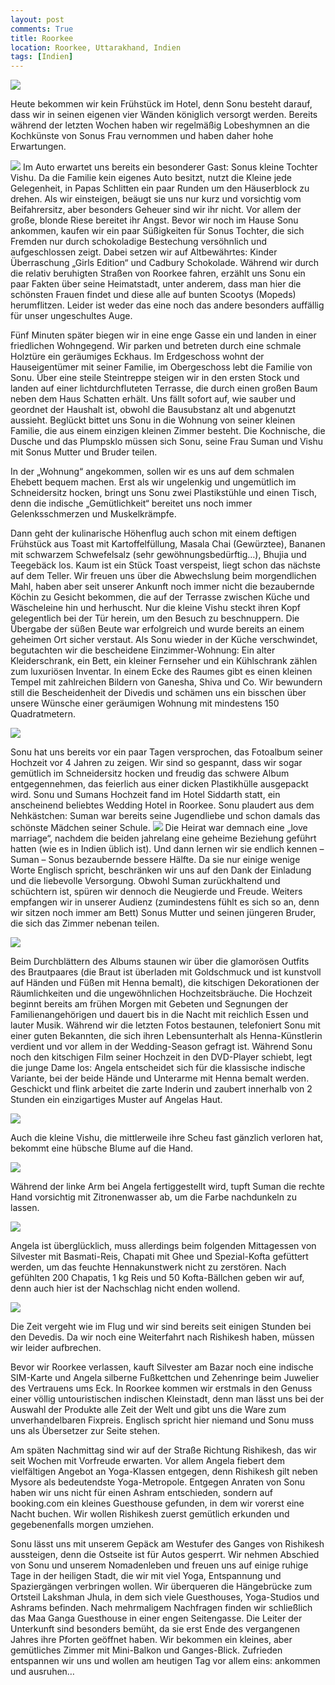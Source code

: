 ```yaml
---
layout: post
comments: True
title: Roorkee
location: Roorkee, Uttarakhand, Indien
tags: [Indien]
---
```

<p>
<a href='http://whataboutas.data.s3.amazonaws.com/images/2015-04-28-roorkee/DSC_4698.JPG' data-lightbox='Post' title='Henna-Kunstwerk auf Angelas Hand'><img class='img-wide' src='http://whataboutas.data.s3.amazonaws.com/images/2015-04-28-roorkee/previews/DSC_4698.jpg' /></a>
</p>
<p>
Heute bekommen wir kein Frühstück im Hotel, denn Sonu besteht darauf, dass wir in seinen eigenen vier Wänden königlich versorgt werden. Bereits während der letzten Wochen haben wir regelmäßig Lobeshymnen an die Kochkünste von Sonus Frau vernommen und haben daher hohe Erwartungen.
</p>
<!--more-->
<p>
<a href='http://whataboutas.data.s3.amazonaws.com/images/2015-04-28-roorkee/DSC_4650.JPG' class='imageslink' data-lightbox='Post' title='Papa Sonu und die kleine Vishu'><img class='links' src='http://whataboutas.data.s3.amazonaws.com/images/2015-04-28-roorkee/thumbs/DSC_4650.JPG' /></a>
Im Auto erwartet uns bereits ein besonderer Gast: Sonus kleine Tochter Vishu. Da die Familie kein eigenes Auto besitzt, nutzt die Kleine jede Gelegenheit, in Papas Schlitten ein paar Runden um den Häuserblock zu drehen. Als wir einsteigen, beäugt sie uns nur kurz und vorsichtig vom Beifahrersitz, aber besonders Geheuer sind wir ihr nicht. Vor allem der große, blonde Riese bereitet ihr Angst. Bevor wir noch im Hause Sonu ankommen, kaufen wir ein paar Süßigkeiten für Sonus Tochter, die sich Fremden nur durch schokoladige Bestechung versöhnlich und aufgeschlossen zeigt. Dabei setzen wir auf Altbewährtes: Kinder Überraschung „Girls Edition“ und Cadbury Schokolade. Während wir durch die relativ beruhigten Straßen von Roorkee fahren, erzählt uns Sonu ein paar Fakten über seine Heimatstadt, unter anderem, dass man hier die schönsten Frauen findet und diese alle auf bunten Scootys (Mopeds) herumflitzen. Leider ist weder das eine noch das andere besonders auffällig für unser ungeschultes Auge.
</p>
<p>
Fünf Minuten später biegen wir in eine enge Gasse ein und landen in einer friedlichen Wohngegend. Wir parken und betreten durch eine schmale Holztüre ein geräumiges Eckhaus. Im Erdgeschoss wohnt der Hauseigentümer mit seiner Familie, im Obergeschoss lebt die Familie von Sonu. Über eine steile Steintreppe steigen wir in den ersten Stock und landen auf einer lichtdurchfluteten Terrasse, die durch einen großen Baum neben dem Haus Schatten erhält. Uns fällt sofort auf, wie sauber und geordnet der Haushalt ist, obwohl die Bausubstanz alt und abgenutzt aussieht. Beglückt bittet uns Sonu in die Wohnung von seiner kleinen Familie, die aus einem einzigen kleinen Zimmer besteht. Die Kochnische, die Dusche und das Plumpsklo müssen sich Sonu, seine Frau Suman und Vishu mit Sonus Mutter und Bruder teilen.
</p>
<p>
In der „Wohnung“ angekommen, sollen wir es uns auf dem schmalen Ehebett bequem machen. Erst als wir ungelenkig und ungemütlich im Schneidersitz hocken, bringt uns Sonu zwei Plastikstühle und einen Tisch, denn die indische „Gemütlichkeit“ bereitet uns noch immer Gelenksschmerzen und Muskelkrämpfe.
</p>
<p>
Dann geht der kulinarische Höhenflug auch schon mit einem deftigen Frühstück aus Toast mit Kartoffelfüllung, Masala Chai (Gewürztee), Bananen mit schwarzem Schwefelsalz (sehr gewöhnungsbedürftig…), Bhujia und Teegebäck los. Kaum ist ein Stück Toast verspeist, liegt schon das nächste auf dem Teller. Wir freuen uns über die Abwechslung beim morgendlichen Mahl, haben aber seit unserer Ankunft noch immer nicht die bezaubernde Köchin zu Gesicht bekommen, die auf der Terrasse zwischen Küche und Wäscheleine hin und herhuscht. Nur die kleine Vishu steckt ihren Kopf gelegentlich bei der Tür herein, um den Besuch zu beschnuppern. Die Übergabe der süßen Beute war erfolgreich und wurde bereits an einem geheimen Ort sicher verstaut. Als Sonu wieder in der Küche verschwindet, begutachten wir die bescheidene Einzimmer-Wohnung: Ein alter Kleiderschrank, ein Bett, ein kleiner Fernseher und ein Kühlschrank zählen zum luxuriösen Inventar. In einem Ecke des Raumes gibt es einen kleinen Tempel mit zahlreichen Bildern von Ganesha, Shiva und Co. Wir bewundern still die Bescheidenheit der Divedis und schämen uns ein bisschen über unsere Wünsche einer geräumigen Wohnung mit mindestens 150 Quadratmetern.
</p>
<p>
<a href='http://whataboutas.data.s3.amazonaws.com/images/2015-04-28-roorkee/DSC_4658.JPG' data-lightbox='Post' title='Hochzeitserinnerungen von Sonu und Suman'><img class='img-wide' src='http://whataboutas.data.s3.amazonaws.com/images/2015-04-28-roorkee/DSC_4658.JPG' /></a>
</p>
<p>
Sonu hat uns bereits vor ein paar Tagen versprochen, das Fotoalbum seiner Hochzeit vor 4 Jahren zu zeigen. Wir sind so gespannt, dass wir sogar gemütlich im Schneidersitz hocken und freudig das schwere Album entgegennehmen, das feierlich aus einer dicken Plastikhülle ausgepackt wird. Sonu und Sumans Hochzeit fand im Hotel Siddarth statt, ein anscheinend beliebtes Wedding Hotel in Roorkee. Sonu plaudert aus dem Nehkästchen: Suman war bereits seine Jugendliebe und schon damals das schönste Mädchen seiner Schule.
<a href='http://whataboutas.data.s3.amazonaws.com/images/2015-04-28-roorkee/DSC_4727.JPG' class='imageslink' data-lightbox='Post' title='Mama Suman und Vishu'><img class='rechts' src='http://whataboutas.data.s3.amazonaws.com/images/2015-04-28-roorkee/thumbs/DSC_4727.JPG' /></a>
Die Heirat war demnach eine „love marriage“, nachdem die beiden jahrelang eine geheime Beziehung geführt hatten (wie es in Indien üblich ist). Und dann lernen wir sie endlich kennen – Suman – Sonus bezaubernde bessere Hälfte. Da sie nur einige wenige Worte Englisch spricht, beschränken wir uns auf den Dank der Einladung und die liebevolle Versorgung. Obwohl Suman zurückhaltend und schüchtern ist, spüren wir dennoch die Neugierde und Freude. Weiters empfangen wir in unserer Audienz (zumindestens fühlt es sich so an, denn wir sitzen noch immer am Bett) Sonus Mutter und seinen jüngeren Bruder, die sich das Zimmer nebenan teilen.
</p>
<p>
<a href='http://whataboutas.data.s3.amazonaws.com/images/2015-04-28-roorkee/DSC_4667.JPG' data-lightbox='Post' title='Rituelles gegenseitiges Füttern bei der Hochzeit, um die neuen Familienmitglieder zu begrüßen'><img class='img-wide' src='http://whataboutas.data.s3.amazonaws.com/images/2015-04-28-roorkee/DSC_4667.JPG' /></a>
</p>
<p>
Beim Durchblättern des Albums staunen wir über die glamorösen Outfits des Brautpaares (die Braut ist überladen mit Goldschmuck und ist kunstvoll auf Händen und Füßen mit Henna bemalt), die kitschigen Dekorationen der Räumlichkeiten und die ungewöhnlichen Hochzeitsbräuche. Die Hochzeit beginnt bereits am frühen Morgen mit Gebeten und Segnungen der Familienangehörigen und dauert bis in die Nacht mit reichlich Essen und lauter Musik. Während wir die letzten Fotos bestaunen, telefoniert Sonu mit einer guten Bekannten, die sich ihren Lebensunterhalt als Henna-Künstlerin verdient und vor allem in der Wedding-Season gefragt ist. Während Sonu noch den kitschigen Film seiner Hochzeit in den DVD-Player schiebt, legt die junge Dame los: Angela entscheidet sich für die klassische indische Variante, bei der beide Hände und Unterarme mit Henna bemalt werden. Geschickt und flink arbeitet die zarte Inderin und zaubert innerhalb von 2 Stunden ein einzigartiges Muster auf Angelas Haut.
</p>
<p>
<a href='http://whataboutas.data.s3.amazonaws.com/images/2015-04-28-roorkee/DSC_4706.JPG' data-lightbox='Post' title='Mädchennachmittag: Henna und Hochzeits-DVD'><img class='img-wide' src='http://whataboutas.data.s3.amazonaws.com/images/2015-04-28-roorkee/DSC_4706.JPG' /></a>
</p>
<p>
Auch die kleine Vishu, die mittlerweile ihre Scheu fast gänzlich verloren hat, bekommt eine hübsche Blume auf die Hand.
</p>
<p>
<a href='http://whataboutas.data.s3.amazonaws.com/images/2015-04-28-roorkee/DSC_4678.JPG' data-lightbox='Post' title='Kleine Vishu mit Henna-Blume'><img class='img-wide' src='http://whataboutas.data.s3.amazonaws.com/images/2015-04-28-roorkee/DSC_4678.JPG' /></a>
</p>
<p>
Während der linke Arm bei Angela fertiggestellt wird, tupft Suman die rechte Hand vorsichtig mit Zitronenwasser ab, um die Farbe nachdunkeln zu lassen.
</p>
<p>
<a href='http://whataboutas.data.s3.amazonaws.com/images/2015-04-28-roorkee/DSC_4714.JPG' data-lightbox='Post' title='Das fertige Kunstwerk'><img class='img-wide' src='http://whataboutas.data.s3.amazonaws.com/images/2015-04-28-roorkee/DSC_4714.JPG' /></a>
</p>
<p>
Angela ist überglücklich, muss allerdings beim folgenden Mittagessen von Silvester mit Basmati-Reis, Chapati mit Ghee und Spezial-Kofta gefüttert werden, um das feuchte Hennakunstwerk nicht zu zerstören. Nach gefühlten 200 Chapatis, 1 kg Reis und 50 Kofta-Bällchen geben wir auf, denn auch hier ist der Nachschlag nicht enden wollend.
</p>
<p>
<a href='http://whataboutas.data.s3.amazonaws.com/images/2015-04-28-roorkee/DSC_4719.JPG' data-lightbox='Post' title='Chapati-Produktion in Sumans Küche'><img class='img-wide' src='http://whataboutas.data.s3.amazonaws.com/images/2015-04-28-roorkee/DSC_4719.JPG' /></a>
</p>
<p>
Die Zeit vergeht wie im Flug und wir sind bereits seit einigen Stunden bei den Devedis. Da wir noch eine Weiterfahrt nach Rishikesh haben, müssen wir leider aufbrechen.
</p>
<p>
Bevor wir Roorkee verlassen, kauft Silvester am Bazar noch eine indische SIM-Karte und Angela silberne Fußkettchen und Zehenringe beim Juwelier des Vertrauens ums Eck. In Roorkee kommen wir erstmals in den Genuss einer völlig untouristischen indischen Kleinstadt, denn man lässt uns bei der Auswahl der Produkte alle Zeit der Welt und gibt uns die Ware zum unverhandelbaren Fixpreis. Englisch spricht hier niemand und Sonu muss uns als Übersetzer zur Seite stehen.
</p>
<p>
Am späten Nachmittag sind wir auf der Straße Richtung Rishikesh, das wir seit Wochen mit Vorfreude erwarten. Vor allem Angela fiebert dem vielfältigen Angebot an Yoga-Klassen entgegen, denn Rishikesh gilt neben Mysore als bedeutendste Yoga-Metropole. Entgegen Anraten von Sonu haben wir uns nicht für einen Ashram entschieden, sondern auf booking.com ein kleines Guesthouse gefunden, in dem wir vorerst eine Nacht buchen. Wir wollen Rishikesh zuerst gemütlich erkunden und gegebenenfalls morgen umziehen.
</p>
<p>
Sonu lässt uns mit unserem Gepäck am Westufer des Ganges von Rishikesh aussteigen, denn die Ostseite ist für Autos gesperrt. Wir nehmen Abschied von Sonu und unserem Nomadenleben und freuen uns auf einige ruhige Tage in der heiligen Stadt, die wir mit viel Yoga, Entspannung und Spaziergängen verbringen wollen. Wir überqueren die Hängebrücke zum Ortsteil Lakshman Jhula, in dem sich viele Guesthouses, Yoga-Studios und Ashrams befinden. Nach mehrmaligem Nachfragen finden wir schließlich das Maa Ganga Guesthouse in einer engen Seitengasse. Die Leiter der Unterkunft sind besonders bemüht, da sie erst Ende des vergangenen Jahres ihre Pforten geöffnet haben. Wir bekommen ein kleines, aber gemütliches Zimmer mit Mini-Balkon und Ganges-Blick. Zufrieden entspannen wir uns und wollen am heutigen Tag vor allem eins: ankommen und ausruhen…
</p>

